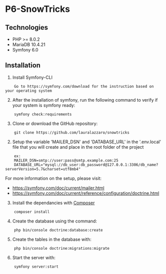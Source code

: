 # P6-SnowTricks
## Technologies
- PHP >= 8.0.2
- MariaDB 10.4.21
- Symfony 6.0

## Installation
1. Install Symfony-CLI
```
    Go to https://symfony.com/download for the instruction based on your operating system
```
2. After the installation of symfony, run the following command to verify if your system is symfony ready:
```
    symfony check:requirements
```
3. Clone or download the GitHub repository:
```
    git clone https://github.com/lauralazzaro/snowtricks
```

2. Setup the variable 'MAILER_DSN' and 'DATABASE_URL' in the '.env.local' file that you will create and place in the root folder of the project
```
    ex: 
    MAILER_DSN=smtp://user:pass@smtp.example.com:25
    DATABASE_URL="mysql://db_user:db_password@127.0.0.1:3306/db_name?serverVersion=5.7&charset=utf8mb4"
```
For more information on the setup, please visit:
- https://symfony.com/doc/current/mailer.html
- https://symfony.com/doc/current/reference/configuration/doctrine.html
3. Install the dependancies with [Composer](https://getcomposer.org/download/)
```
    composer install
```
4. Create the database using the command:
```
    php bin/console doctrine:database:create
```
5. Create the tables in the database with:
```
    php bin/console doctrine:migrations:migrate
```
6. Start the server with:
```
    symfony server:start
```